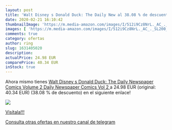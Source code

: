```yaml
---
layout: post
title: 'Walt Disney s Donald Duck: The Daily New al 38.08 % de descuento'
date: 2020-02-21 16:10:42
thumbnailImage: 'https://m.media-amazon.com/images/I/512i9Cz8NrL._AC_._SL200_.jpg'
images: [ 'https://m.media-amazon.com/images/I/512i9Cz8NrL._AC_._SL200_.jpg' ]
comments: true
category: ofertas
author: ring
slug: 1631405020
description:
actualPrice: 24.98 EUR
comparePrice: 40.34 EUR
inStock: true
---
```


Ahora mismo tienes [Walt Disney s Donald Duck: The Daily Newspaper Comics Volume 2  Daily Newspaper Comics Vol 2 ](https://www.amazon.com/dp/1631405020/?tag=redken08-20) a 24.98 EUR (original: 40.34 EUR) (38.08 %  de descuento) en el siguiente enlace!

[![](https://m.media-amazon.com/images/I/512i9Cz8NrL._AC_._SL200_.jpg)](https://www.amazon.com/dp/1631405020/?tag=redken08-20)

[Visítala!!!](https://www.amazon.com/dp/1631405020/?tag=redken08-20)

[Consulta otras ofertas en nuestro canal de telegram](https://t.me/s/ofertas25)
